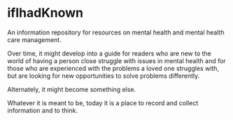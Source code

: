 # ifIhadKnown
An information repository for resources on mental health and mental health care management.

Over time, it might develop into a guide for readers who are new to the world of having a person close struggle with issues in mental health and for those who are experienced with the problems a loved one struggles with, but are looking for new opportunities to solve problems differently. 

Alternately, it might become something else.

Whatever it is meant to be, today it is a place to record and collect information and to think.

